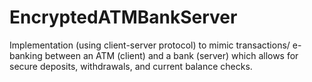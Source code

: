 # EncryptedATMBankServer
Implementation (using client-server protocol) to mimic transactions/ e-banking between an ATM (client) and a bank (server) which allows for secure deposits, withdrawals, and current balance checks.
